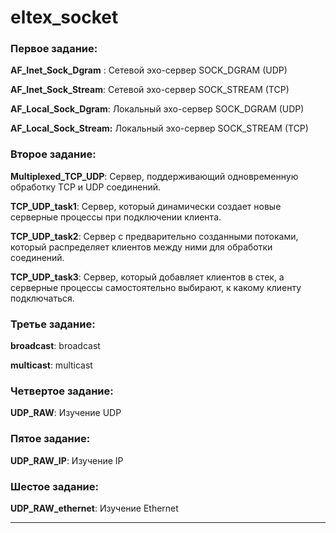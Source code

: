 # eltex_socket
### Первое задание:

**AF_Inet_Sock_Dgram** : Сетевой эхо-сервер SOCK_DGRAM (UDP)

**AF_Inet_Sock_Stream**: Сетевой эхо-сервер SOCK_STREAM (TCP)

**AF_Local_Sock_Dgram**: Локальный эхо-сервер SOCK_DGRAM (UDP)

**AF_Local_Sock_Stream:** Локальный эхо-сервер SOCK_STREAM (TCP)

### Второе задание:
**Multiplexed_TCP_UDP**: Сервер, поддерживающий одновременную обработку TCP и UDP соединений.

**TCP_UDP_task1**: Сервер, который динамически создает новые серверные процессы при подключении клиента.

**TCP_UDP_task2**: Сервер с предварительно созданными потоками, который распределяет клиентов между ними для обработки соединений.

**TCP_UDP_task3**: Сервер, который добавляет клиентов в стек, а серверные процессы самостоятельно выбирают, к какому клиенту подключаться.

### Третье задание:
**broadcast**: broadcast

**multicast**: multicast

### Четвертое задание:
**UDP_RAW**: Изучение UDP

### Пятое задание:
**UDP_RAW_IP**: Изучение IP

### Шестое задание:
**UDP_RAW_ethernet**: Изучение Ethernet
________________________________________________________
